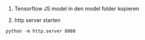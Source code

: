 1. Tensorflow JS model in den model folder kopieren

2. http server starten
``` 
python -m http.server 8080
```
